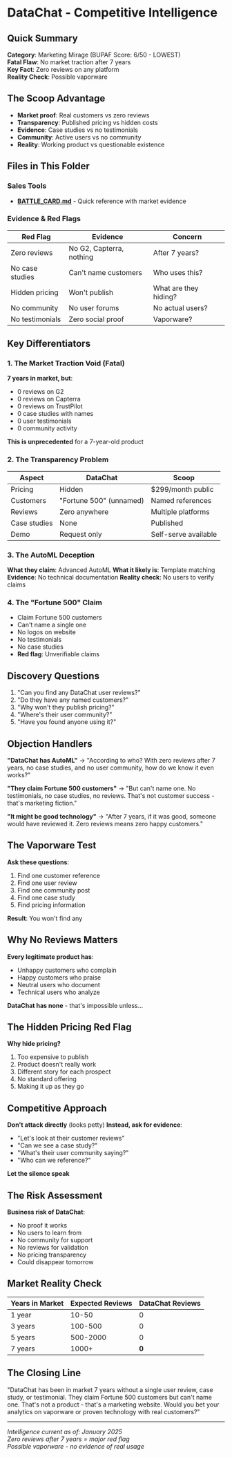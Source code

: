# DataChat - Competitive Intelligence

## Quick Summary
**Category**: Marketing Mirage (BUPAF Score: 6/50 - LOWEST)  
**Fatal Flaw**: No market traction after 7 years  
**Key Fact**: Zero reviews on any platform  
**Reality Check**: Possible vaporware  

## The Scoop Advantage
- **Market proof**: Real customers vs zero reviews
- **Transparency**: Published pricing vs hidden costs
- **Evidence**: Case studies vs no testimonials
- **Community**: Active users vs no community
- **Reality**: Working product vs questionable existence

## Files in This Folder

### Sales Tools
- **[BATTLE_CARD.md](BATTLE_CARD.md)** - Quick reference with market evidence

### Evidence & Red Flags
| Red Flag | Evidence | Concern |
|----------|----------|---------|
| Zero reviews | No G2, Capterra, nothing | After 7 years? |
| No case studies | Can't name customers | Who uses this? |
| Hidden pricing | Won't publish | What are they hiding? |
| No community | No user forums | No actual users? |
| No testimonials | Zero social proof | Vaporware? |

## Key Differentiators

### 1. The Market Traction Void (Fatal)
**7 years in market, but**:
- 0 reviews on G2
- 0 reviews on Capterra  
- 0 reviews on TrustPilot
- 0 case studies with names
- 0 user testimonials
- 0 community activity

**This is unprecedented** for a 7-year-old product

### 2. The Transparency Problem
| Aspect | DataChat | Scoop |
|--------|----------|-------|
| Pricing | Hidden | $299/month public |
| Customers | "Fortune 500" (unnamed) | Named references |
| Reviews | Zero anywhere | Multiple platforms |
| Case studies | None | Published |
| Demo | Request only | Self-serve available |

### 3. The AutoML Deception
**What they claim**: Advanced AutoML
**What it likely is**: Template matching
**Evidence**: No technical documentation
**Reality check**: No users to verify claims

### 4. The "Fortune 500" Claim
- Claim Fortune 500 customers
- Can't name a single one
- No logos on website
- No testimonials
- No case studies
- **Red flag**: Unverifiable claims

## Discovery Questions
1. "Can you find any DataChat user reviews?"
2. "Do they have any named customers?"
3. "Why won't they publish pricing?"
4. "Where's their user community?"
5. "Have you found anyone using it?"

## Objection Handlers

**"DataChat has AutoML"**
→ "According to who? With zero reviews after 7 years, no case studies, and no user community, how do we know it even works?"

**"They claim Fortune 500 customers"**
→ "But can't name one. No testimonials, no case studies, no reviews. That's not customer success - that's marketing fiction."

**"It might be good technology"**
→ "After 7 years, if it was good, someone would have reviewed it. Zero reviews means zero happy customers."

## The Vaporware Test
**Ask these questions**:
1. Find one customer reference
2. Find one user review
3. Find one community post
4. Find one case study
5. Find pricing information

**Result**: You won't find any

## Why No Reviews Matters
**Every legitimate product has**:
- Unhappy customers who complain
- Happy customers who praise
- Neutral users who document
- Technical users who analyze

**DataChat has none** - that's impossible unless...

## The Hidden Pricing Red Flag
**Why hide pricing?**
1. Too expensive to publish
2. Product doesn't really work
3. Different story for each prospect
4. No standard offering
5. Making it up as they go

## Competitive Approach
**Don't attack directly** (looks petty)
**Instead, ask for evidence**:
- "Let's look at their customer reviews"
- "Can we see a case study?"
- "What's their user community saying?"
- "Who can we reference?"

**Let the silence speak**

## The Risk Assessment
**Business risk of DataChat**:
- No proof it works
- No users to learn from
- No community for support
- No reviews for validation
- No pricing transparency
- Could disappear tomorrow

## Market Reality Check
| Years in Market | Expected Reviews | DataChat Reviews |
|-----------------|------------------|------------------|
| 1 year | 10-50 | 0 |
| 3 years | 100-500 | 0 |
| 5 years | 500-2000 | 0 |
| 7 years | 1000+ | **0** |

## The Closing Line
"DataChat has been in market 7 years without a single user review, case study, or testimonial. They claim Fortune 500 customers but can't name one. That's not a product - that's a marketing website. Would you bet your analytics on vaporware or proven technology with real customers?"

---

*Intelligence current as of: January 2025*  
*Zero reviews after 7 years = major red flag*  
*Possible vaporware - no evidence of real usage*